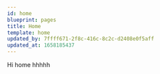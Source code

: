 ```yaml
---
id: home
blueprint: pages
title: Home
template: home
updated_by: 7ffff671-2f8c-416c-8c2c-d2408e0f5aff
updated_at: 1658185437
---
```

Hi home hhhhh